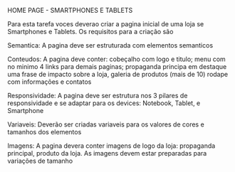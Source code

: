 HOME PAGE - SMARTPHONES E TABLETS 

Para esta tarefa voces deverao criar a pagina inicial de uma loja se Smartphones e Tablets. Os requisitos para a criação são

Semantica: A pagina deve ser estruturada com elementos semanticos 

Conteudos: A pagina deve conter: cobeçalho com logo e titulo; menu com no minimo 4 links para demais paginas; propaganda principa em destaque 
uma frase de impacto sobre a loja, galeria de produtos (mais de 10) rodape com informações e contatos 

Responsividade: A pagina deve ser estrutura nos 3 pilares de responsividade e se adaptar para os devices: Notebook, Tablet, e Smartphone

Variaveis: Deverão ser criadas variaveis para os valores de cores e tamanhos dos elementos 

Imagens: A pagina devera conter imagens de logo da loja: propaganda principal, produto da loja. As imagens devem estar preparadas para variações de tamanho 